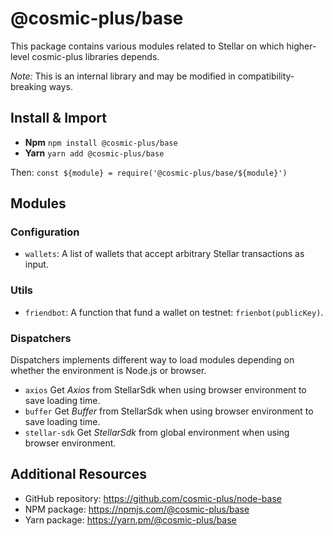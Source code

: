 # @cosmic-plus/base

This package contains various modules related to Stellar on which higher-level
cosmic-plus libraries depends.

_Note:_ This is an internal library and may be modified in
compatibility-breaking ways.

## Install & Import

- **Npm** `npm install @cosmic-plus/base`
- **Yarn** `yarn add @cosmic-plus/base`

Then: `const ${module} = require('@cosmic-plus/base/${module}')`

## Modules

### Configuration

- `wallets`: A list of wallets that accept arbitrary Stellar transactions as
  input.

### Utils

- `friendbot`: A function that fund a wallet on testnet: `frienbot(publicKey)`.

### Dispatchers

Dispatchers implements different way to load modules depending on whether the
environment is Node.js or browser.

- `axios` Get _Axios_ from StellarSdk when using browser environment to save
  loading time.
- `buffer` Get _Buffer_ from StellarSdk when using browser environment to save
  loading time.
- `stellar-sdk` Get _StellarSdk_ from global environment when using browser
  environment.

## Additional Resources

- GitHub repository: https://github.com/cosmic-plus/node-base
- NPM package: https://npmjs.com/@cosmic-plus/base
- Yarn package: https://yarn.pm/@cosmic-plus/base
